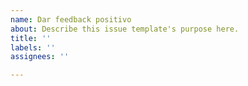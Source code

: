 ```yaml
---
name: Dar feedback positivo
about: Describe this issue template's purpose here.
title: ''
labels: ''
assignees: ''

---
```



